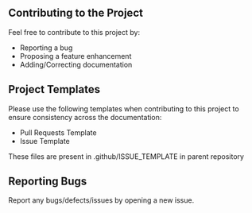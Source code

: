 ## Contributing to the Project

Feel free to contribute to this project by:

- Reporting a bug
- Proposing a feature enhancement
- Adding/Correcting documentation

## Project Templates
Please use the following templates when contributing to this project to ensure consistency across the documentation:

- Pull Requests Template
- Issue Template

These files are present in .github/ISSUE_TEMPLATE in parent repository

## Reporting Bugs

Report any bugs/defects/issues by opening a new issue.